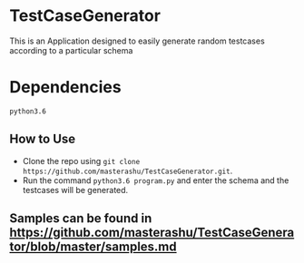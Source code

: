 # TestCaseGenerator

This is an Application designed to easily generate random testcases according to a particular schema  

# Dependencies
    python3.6

## How to Use
* Clone the repo using ```git clone https://github.com/masterashu/TestCaseGenerator.git```.  
* Run the command ```python3.6 program.py``` and enter the schema and the testcases will be generated.  

## Samples can be found in https://github.com/masterashu/TestCaseGenerator/blob/master/samples.md